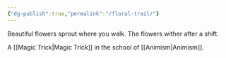 ```yaml
---
{"dg-publish":true,"permalink":"/floral-trail/"}
---
```


Beautiful flowers sprout where you walk. The
flowers wither after a shift.

A [[Magic Trick\|Magic Trick]] in the school of [[Animism\|Animism]].
